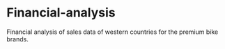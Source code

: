 # Financial-analysis
Financial analysis of sales data of western countries for the premium bike brands.
